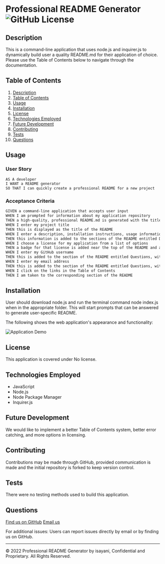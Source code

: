 # Professional README Generator ![GitHub License](https://img.shields.io/badge/license-No-blue.svg)

## Description

This is a command-line application that uses node.js and inquirer.js to dynamically build user a quality README.md for their application of choice. Please use the Table of Contents below to navigate through the documentation. 

## Table of Contents
1. [Description](#description)
2. [Table of Contents](#table-of-contents)
3. [Usage](#usage)
4. [Installation](#installation)
5. [License](#license)
6. [Technologies Employed](#technologies-employed)
7. [Future Development](#future-development)
8. [Contributing](#contributing)
9. [Tests](#tests)
10. [Questions](#questions)

## Usage
### User Story

```md
AS A developer
I WANT a README generator
SO THAT I can quickly create a professional README for a new project
```

### Acceptance Criteria 

```md
GIVEN a command-line application that accepts user input
WHEN I am prompted for information about my application repository
THEN a high-quality, professional README.md is generated with the title of my project and sections entitled Description, Table of Contents, Installation, Usage, License, Contributing, Tests, and Questions
WHEN I enter my project title
THEN this is displayed as the title of the README
WHEN I enter a description, installation instructions, usage information, contribution guidelines, and test instructions
THEN this information is added to the sections of the README entitled Description, Installation, Usage, Contributing, and Tests
WHEN I choose a license for my application from a list of options
THEN a badge for that license is added near the top of the README and a notice is added to the section of the README entitled License that explains which license the application is covered under
WHEN I enter my GitHub username
THEN this is added to the section of the README entitled Questions, with a link to my GitHub profile
WHEN I enter my email address
THEN this is added to the section of the README entitled Questions, with instructions on how to reach me with additional questions
WHEN I click on the links in the Table of Contents
THEN I am taken to the corresponding section of the README
```

## Installation
User should download node.js and run the terminal command node index.js when in the appropriate folder. This will start prompts that can be answered to generate user-specific README.


The following shows the web application's appearance and functionality:

![Application Demo](/assets/demo.gif)

## License
This application is covered under No license.


## Technologies Employed
- JavaScript
- Node.js
- Node Package Manager
- Inquirer.js

## Future Development

We would like to implement a better Table of Contents system, better error catching, and more options in licensing.

## Contributing
Contributions may be made through GitHub, provided communication is made and the initial repository is forked to keep version control.

## Tests
There were no testing methods used to build this application.

## Questions
[Find us on GitHub](https://github.com/isayani)
[Email us](isayani95@gmail.com)

For additional issues:
Users can report issues directly by email or by finding us on GitHub.  

- - -
© 2022 Professional README Generator by isayani, Confidential and Proprietary. All Rights Reserved.

